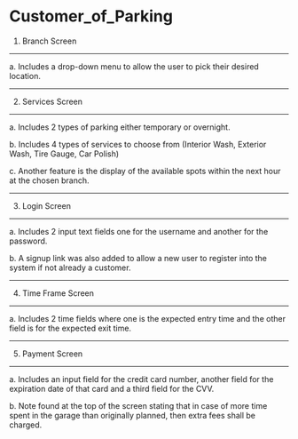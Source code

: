 # Customer_of_Parking
1. Branch Screen
----------------

a. Includes a drop-down menu to allow the user to pick their desired location. 

-----------------------------------------------------------------------------------------------------------------------

2. Services Screen
------------------

a. Includes 2 types of parking either temporary or overnight.

b. Includes 4 types of services to choose from (Interior Wash, Exterior Wash, Tire Gauge, Car Polish)

c. Another feature is the display of the available spots within the next hour at the chosen branch.

-----------------------------------------------------------------------------------------------------------------------


3. Login Screen
---------------

a. Includes 2 input text fields one for the username and another for the password.

b. A signup link was also added to allow a new user to register into the system if not already a customer.

-----------------------------------------------------------------------------------------------------------------------

4. Time Frame Screen
--------------------

a. Includes 2 time fields where one is the expected entry time and the other field is for the expected exit time. 
   
-----------------------------------------------------------------------------------------------------------------------

5. Payment Screen
------------------

a. Includes an input field for the credit card number, another field for the expiration date of that card and a third field for the CVV.

b. Note found at the top of the screen stating that in case of more time spent in the garage than originally planned, then extra fees shall be charged.
